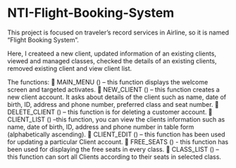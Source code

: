 # NTI-Flight-Booking-System

This project is focused on traveler’s record services in 
Airline, so it is named “Flight Booking System”.

Here, I createed a new client, updated information of 
an existing clients, viewed and managed classes, checked the 
details of an existing clients, removed existing client and 
view client list.

The functions:
 MAIN_MENU () – this function displays the welcome 
screen and targeted activates.
 NEW_CLIENT () – this function creates a 
new client account. It asks about details of the client
such as name, date of birth, ID, address and phone 
number, preferred class and seat number. 
 DELETE_CLIENT () – this function is for deleting a 
customer account.
 CLIENT_LIST () –this function, you can view the 
clients information such as name, date of birth, ID, 
address and phone number in table form 
(alphabetically ascending).
 CLIENT_EDIT () – this function has been used for 
updating a particular Client account.
 FREE_SEATS () - this function has been used for 
displaying the free seats in every class.
 CLASS_LIST () –this function can sort all Clients
according to their seats in selected class.

